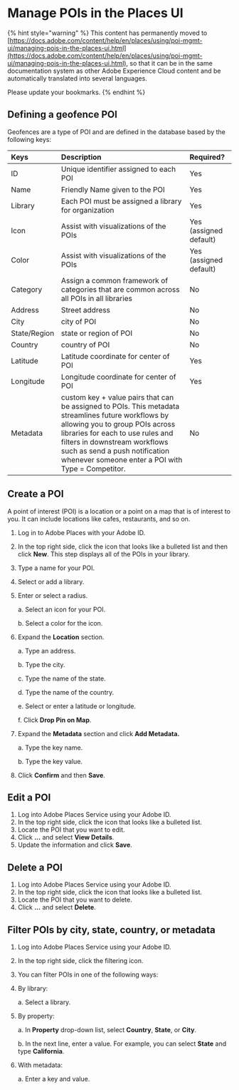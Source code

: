 # Manage POIs in the Places UI

{% hint style="warning" %}
This content has permanently moved to [https://docs.adobe.com/content/help/en/places/using/poi-mgmt-ui/managing-pois-in-the-places-ui.html](https://docs.adobe.com/content/help/en/places/using/poi-mgmt-ui/managing-pois-in-the-places-ui.html), so that it can be in the same documentation system as other Adobe Experience Cloud content and be automatically translated into several languages.

Please update your bookmarks.
{% endhint %}

## Defining a geofence POI

Geofences are a type of POI and are defined in the database based by the following keys:

| Keys | Description | Required? |
| :--- | :--- | :--- |
| ID | Unique identifier assigned to each POI | Yes |
| Name | Friendly Name given to the POI | Yes |
| Library | Each POI must be assigned a library for organization | Yes |
| Icon | Assist with visualizations of the POIs | Yes \(assigned default\) |
| Color | Assist with visualizations of the POIs | Yes \(assigned default\) |
| Category | Assign a common framework of categories that are common across all POIs in all libraries | No |
| Address | Street address | No |
| City | city of POI | No |
| State/Region | state or region of POI | No |
| Country | country of POI | No |
| Latitude | Latitude coordinate for center of POI | Yes |
| Longitude | Longitude coordinate for center of POI | Yes |
| Metadata | custom key + value pairs that can be assigned to POIs. This metadata streamlines future workflows by allowing you to group POIs across libraries for each to use rules and filters in downstream workflows such as send a push notification whenever someone enter a POI with Type = Competitor. | No |

## Create a POI

A point of interest \(POI\) is a location or a point on a map that is of interest to you. It can include locations like cafes, restaurants, and so on.

1. Log in to Adobe Places with your Adobe ID.
2. In the top right side, click the icon that looks like a bulleted list and then click  **New**.  This step displays all of the POIs in your library.
3. Type a name for your POI.
4. Select or add a library.
5. Enter or select a radius.

   a. Select an icon for your POI.

   b. Select a color for the icon.

6. Expand the **Location** section.

   a. Type an address.

   b. Type the city.

   c. Type the name of the state.

   d. Type the name of the country.

   e. Select or enter a latitude or longitude.

   f. Click **Drop Pin on Map**.

7. Expand the **Metadata** section and click **Add Metadata.**

   a. Type the key name.

   b. Type the key value.

8. Click **Confirm** and then **Save**.

## Edit a POI

1. Log into Adobe Places Service using your Adobe ID.
2. In the top right side, click the icon that looks like a bulleted list.
3. Locate the POI that you want to edit.
4. Click **...** and select **View Details**.
5. Update the information and click **Save**.

## Delete a POI

1. Log into Adobe Places Service using your Adobe ID.
2. In the top right side, click the icon that looks like a bulleted list.
3. Locate the POI that you want to delete.
4. Click **...** and select **Delete**.

## Filter POIs by city, state, country, or metadata

1. Log into Adobe Places Service using your Adobe ID.
2. In the top right side, click the filtering icon.
3. You can filter POIs in one of the following ways: 
4. By library:

   a. Select a library.

5. By property:

   a. In **Property** drop-down list, select **Country**, **State**, or **City**.

   b. In the next line, enter a value. For example, you can select **State** and type **California**.

6. With metadata:

   a. Enter a key and value.

